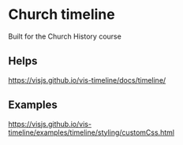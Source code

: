 # Church timeline

Built for the Church History course

## Helps
https://visjs.github.io/vis-timeline/docs/timeline/

## Examples
https://visjs.github.io/vis-timeline/examples/timeline/styling/customCss.html
